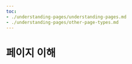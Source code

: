 ```yaml
---
toc:
- ./understanding-pages/understanding-pages.md
- ./understanding-pages/other-page-types.md
---
```

# 페이지 이해


